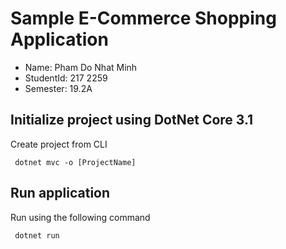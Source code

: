 
# Sample E-Commerce Shopping Application

- Name: Pham Do Nhat Minh
- StudentId: 217 2259
- Semester: 19.2A

## Initialize project using DotNet Core 3.1

Create project from CLI

<code> dotnet mvc -o [ProjectName] </code>

## Run application

Run using the following command

<code> dotnet run </code>